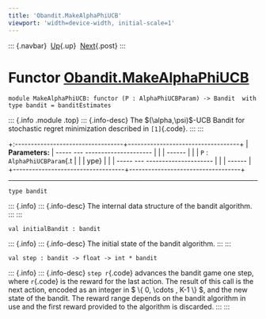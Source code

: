 ```yaml
---
title: 'Obandit.MakeAlphaPhiUCB'
viewport: 'width=device-width, initial-scale=1'
---
```


::: {.navbar}
 [Up](Obandit.html "Obandit"){.up}
 [Next](Obandit.MakeAlphaUCB.html "Obandit.MakeAlphaUCB"){.post}
:::

Functor [Obandit.MakeAlphaPhiUCB](type_Obandit.MakeAlphaPhiUCB.html)
====================================================================

    module MakeAlphaPhiUCB: functor (P : AlphaPhiUCBParam) -> Bandit  with type bandit = banditEstimates

::: {.info .module .top}
::: {.info-desc}
The \$(\\alpha,\\psi)\$-UCB Bandit for stochastic regret minimization
described in `[1]`{.code}.
:::
:::

+:----------------------------------+-----------------------------------+
| **Parameters:**                   |   ----- --- --------------------- |
|                                   | ------                            |
|                                   |    `P`   :  `AlphaPhiUCBParam`{.t |
|                                   | ype}                              |
|                                   |   ----- --- --------------------- |
|                                   | ------                            |
+-----------------------------------+-----------------------------------+

------------------------------------------------------------------------

    type bandit 

::: {.info}
::: {.info-desc}
The internal data structure of the bandit algorithm.
:::
:::

    val initialBandit : bandit

::: {.info}
::: {.info-desc}
The initial state of the bandit algorithm.
:::
:::

    val step : bandit -> float -> int * bandit

::: {.info}
::: {.info-desc}
`step r`{.code} advances the bandit game one step, where `r`{.code} is
the reward for the last action. The result of this call is the next
action, encoded as an integer in \$ \\{ 0, \\cdots , K-1 \\} \$, and the
new state of the bandit. The reward range depends on the bandit
algorithm in use and the first reward provided to the algorithm is
discarded.
:::
:::
